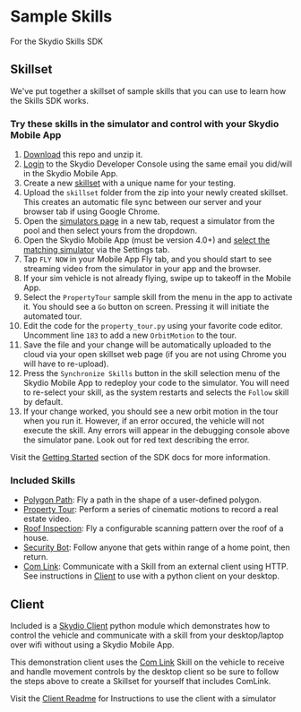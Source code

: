 # Sample Skills

For the Skydio Skills SDK

## Skillset

We've put together a skillset of sample skills that you can use to learn how the Skills SDK works.

### Try these skills in the simulator and control with your Skydio Mobile App

1. [Download](https://github.com/Skydio/sample-skills/archive/master.zip) this repo and unzip it.
1. [Login](https://console.skydio.com) to the Skydio Developer Console using the same email you did/will in the Skydio Mobile App.
1. Create a new [skillset](https://console.skydio.com/skillsets/) with a unique name for your testing.
1. Upload the `skillset` folder from the zip into your newly created skillset. This creates an automatic file sync between our server and your browser tab if using Google Chrome.
1. Open the [simulators page](https://console.skydio.com/simulators) in a new tab, request a simulator from the pool and then select yours from the dropdown.
1. Open the Skydio Mobile App (must be version 4.0+) and [select the matching simulator](https://console.skydio.com/docs/skills/getting_started.html#running-the-skydio-mobile-app) via the Settings tab.
1. Tap `FLY NOW` in your Mobile App Fly tab, and you should start to see streaming video from the simulator in your app and the browser.
1. If your sim vehicle is not already flying, swipe up to takeoff in the Mobile App.
1. Select the `PropertyTour` sample skill from the menu in the app to activate it. You should see a `Go` button on screen. Pressing it will initiate the automated tour.
1. Edit the code for the `property_tour.py` using your favorite code editor. Uncomment line `183` to add a new `OrbitMotion` to the tour.
1. Save the file and your change will be automatically uploaded to the cloud via your open skillset web page (if you are not using Chrome you will have to re-upload).
1. Press the `Synchronize Skills` button in the skill selection menu of the Skydio Mobile App to redeploy your code to the simulator. You will need to re-select your skill, as the system restarts and selects the `Follow` skill by default.
1. If your change worked, you should see a new orbit motion in the tour when you run it. However, if an error occured, the vehicle will not execute the skill. Any errors will appear in the debugging console above the simulator pane. Look out for red text describing the error.

Visit the [Getting Started](https://console.skydio.com/docs/skills/getting_started.html) section of the SDK docs for more information.

### Included Skills

- [Polygon Path](skillset/polygon_path.py): Fly a path in the shape of a user-defined polygon.
- [Property Tour](skillset/property_tour.py): Perform a series of cinematic motions to record a real estate video.
- [Roof Inspection](skillset/roof_inspection.py): Fly a configurable scanning pattern over the roof of a house.
- [Security Bot](skillset/security_bot.py): Follow anyone that gets within range of a home point, then return.
- [Com Link](skillset/com_link.py): Communicate with a Skill from an external client using HTTP. See instructions in [Client](#client) to use with a python client on your desktop.

## Client

Included is a [Skydio Client](client/skydio_client.py) python module which demonstrates how to control
the vehicle and communicate with a skill from your desktop/laptop over wifi without using a Skydio Mobile App.

This demonstration client uses the [Com Link](skillset/com_link.py) Skill
on the vehicle to receive and handle movement controls by the desktop client so be sure to follow
the steps above to create a Skillset for yourself that includes ComLink.

Visit the [Client Readme](client/README.md) for Instructions to use the client with a simulator
